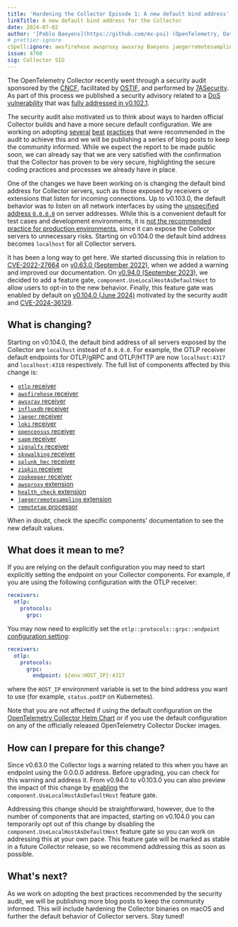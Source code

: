 ```yaml
---
title: 'Hardening the Collector Episode 1: A new default bind address'
linkTitle: A new default bind address for the Collector
date: 2024-07-02
author: '[Pablo Baeyens](https://github.com/mx-psi) (OpenTelemetry, Datadog)'
# prettier-ignore
cSpell:ignore: awsfirehose awsproxy awsxray Baeyens jaegerremotesampling loki OSTIF remotetap sapm signalfx skywalking splunk
issue: 4760
sig: Collector SIG
---
```


The OpenTelemetry Collector recently went through a security audit sponsored by
the [CNCF](https://www.cncf.io/), facilitated by [OSTIF](https://ostif.org/),
and performed by [7ASecurity](https://7asecurity.com/). As part of this process
we published a security advisory related to a
[DoS vulnerability](/blog/2024/cve-2024-36129/) that was
[fully addressed in v0.102.1](https://github.com/open-telemetry/opentelemetry-collector/releases/tag/v0.102.1).

The security audit also motivated us to think about ways to harden official
Collector builds and have a more secure default configuration. We are working on
adopting [several][releases-586] [best][core-10469] [practices][core-10470] that
were recommended in the audit to achieve this and we will be publishing a series
of blog posts to keep the community informed. While we expect the report to be
made public soon, we can already say that we are very satisfied with the
confirmation that the Collector has proven to be very secure, highlighting the
secure coding practices and processes we already have in place.

One of the changes we have been working on is changing the default bind address
for Collector servers, such as those exposed by receivers or extensions that
listen for incoming connections. Up to v0.103.0, the default behavior was to
listen on all network interfaces by using the
[unspecified address `0.0.0.0`](https://en.wikipedia.org/wiki/0.0.0.0) on server
addresses. While this is a convenient default for test cases and development
environments, it is
[not the recommended practice for production environments](https://cwe.mitre.org/data/definitions/1327.html),
since it can expose the Collector servers to unnecessary risks. Starting on
v0.104.0 the default bind address becomes `localhost` for all Collector servers.

It has been a long way to get here. We started discussing this in relation to
[CVE-2022-27664](https://github.com/advisories/GHSA-69cg-p879-7622) on [v0.63.0
(September 2022)][core-6151], when we added a warning and improved our
documentation. On [v0.94.0 (September 2023)][core-8510], we decided to add a
feature gate, `component.UseLocalHostAsDefaultHost` to allow users to opt-in to
the new behavior. Finally, this feature gate was enabled by default on [v0.104.0
(June 2024)][core-10352] motivated by the security audit and
[CVE-2024-36129](/blog/2024/cve-2024-36129/).

## What is changing?

Starting on v0.104.0, the default bind address of all servers exposed by the
Collector are `localhost` instead of `0.0.0.0`. For example, the OTLP receiver
default endpoints for OTLP/gRPC and OTLP/HTTP are now `localhost:4317` and
`localhost:4318` respectively. The full list of components affected by this
change is:

- [`otlp` receiver](https://github.com/open-telemetry/opentelemetry-collector/tree/main/receiver/otlpreceiver#otlp-receiver)
- [`awsfirehose` receiver](https://github.com/open-telemetry/opentelemetry-collector-contrib/tree/main/receiver/awsfirehosereceiver#aws-kinesis-data-firehose-receiver)
- [`awsxray` receiver](https://github.com/open-telemetry/opentelemetry-collector-contrib/tree/main/receiver/awsxrayreceiver#aws-x-ray-receiver)
- [`influxdb` receiver](https://github.com/open-telemetry/opentelemetry-collector-contrib/tree/main/receiver/influxdbreceiver#influxdb-receiver)
- [`jaeger` receiver](https://github.com/open-telemetry/opentelemetry-collector-contrib/tree/main/receiver/jaegerreceiver#jaeger-receiver)
- [`loki` receiver](https://github.com/open-telemetry/opentelemetry-collector-contrib/tree/main/receiver/lokireceiver#loki-receiver)
- [`opencensus` receiver](https://github.com/open-telemetry/opentelemetry-collector-contrib/tree/main/receiver/opencensusreceiver#opencensus-receiver)
- [`sapm` receiver](https://github.com/open-telemetry/opentelemetry-collector-contrib/tree/main/receiver/sapmreceiver#sapm-receiver)
- [`signalfx` receiver](https://github.com/open-telemetry/opentelemetry-collector-contrib/tree/main/receiver/signalfxreceiver#signalfx-receiver)
- [`skywalking` receiver](https://github.com/open-telemetry/opentelemetry-collector-contrib/tree/main/receiver/skywalkingreceiver#skywalking-receiver)
- [`splunk_hec` receiver](https://github.com/open-telemetry/opentelemetry-collector-contrib/tree/main/receiver/splunkhecreceiver#splunk-hec-receiver)
- [`zipkin` receiver](https://github.com/open-telemetry/opentelemetry-collector-contrib/tree/main/receiver/zipkinreceiver#zipkin-receiver)
- [`zookeeper` receiver](https://github.com/open-telemetry/opentelemetry-collector-contrib/tree/main/receiver/zookeeperreceiver#zookeeper-receiver)
- [`awsproxy` extension](https://github.com/open-telemetry/opentelemetry-collector-contrib/tree/main/extension/awsproxy#aws-proxy)
- [`health_check` extension](https://github.com/open-telemetry/opentelemetry-collector-contrib/tree/main/extension/healthcheckextension#health-check)
- [`jaegerremotesampling` extension](https://github.com/open-telemetry/opentelemetry-collector-contrib/tree/main/extension/jaegerremotesampling#jaegers-remote-sampling-extension)
- [`remotetap` processor](https://github.com/open-telemetry/opentelemetry-collector-contrib/tree/main/processor/remotetapprocessor#remote-tap-processor)

When in doubt, check the specific components' documentation to see the new
default values.

## What does it mean to me?

If you are relying on the default configuration you may need to start explicitly
setting the endpoint on your Collector components. For example, if you are using
the following configuration with the OTLP receiver:

```yaml
receivers:
  otlp:
    protocols:
      grpc:
```

You may now need to explicitly set the `otlp::protocols::grpc::endpoint`
[configuration setting](https://github.com/open-telemetry/opentelemetry-collector/blob/v0.103.0/receiver/otlpreceiver/config.md):

```yaml
receivers:
  otlp:
    protocols:
      grpc:
        endpoint: ${env:HOST_IP}:4317
```

where the `HOST_IP` environment variable is set to the bind address you want to
use (for example, `status.podIP` on Kubernetes).

Note that you are not affected if using the default configuration on the
[OpenTelemetry Collector Helm Chart][helm-chart] or if you use the default
configuration on any of the officially released OpenTelemetry Collector Docker
images.

## How can I prepare for this change?

Since v0.63.0 the Collector logs a warning related to this when you have an
endpoint using the 0.0.0.0 address. Before upgrading, you can check for this
warning and address it. From v0.94.0 to v0.103.0 you can also preview the impact
of this change by [enabling][feature-gate] the
`component.UseLocalHostAsDefaultHost` feature gate.

Addressing this change should be straightforward, however, due to the number of
components that are impacted, starting on v0.104.0 you can temporarily opt out
of this change by disabling the `component.UseLocalHostAsDefaultHost` feature
gate so you can work on addressing this at your own pace. This feature gate will
be marked as stable in a future Collector release, so we recommend addressing
this as soon as possible.

## What's next?

As we work on adopting the best practices recommended by the security audit, we
will be publishing more blog posts to keep the community informed. This will
include hardening the Collector binaries on macOS and further the default
behavior of Collector servers. Stay tuned!

[helm-chart]:
  https://github.com/open-telemetry/opentelemetry-helm-charts?tab=readme-ov-file#opentelemetry-collector
[feature-gate]:
  https://github.com/open-telemetry/opentelemetry-collector/tree/v0.103.0/featuregate#controlling-gates
[releases-586]:
  https://github.com/open-telemetry/opentelemetry-collector-releases/issues/586
[core-6151]:
  https://github.com/open-telemetry/opentelemetry-collector/issues/6151
[core-8510]:
  https://github.com/open-telemetry/opentelemetry-collector/issues/8510
[core-10469]:
  https://github.com/open-telemetry/opentelemetry-collector/issues/10469
[core-10470]:
  https://github.com/open-telemetry/opentelemetry-collector/issues/10470
[core-10352]:
  https://github.com/open-telemetry/opentelemetry-collector/pull/10352
